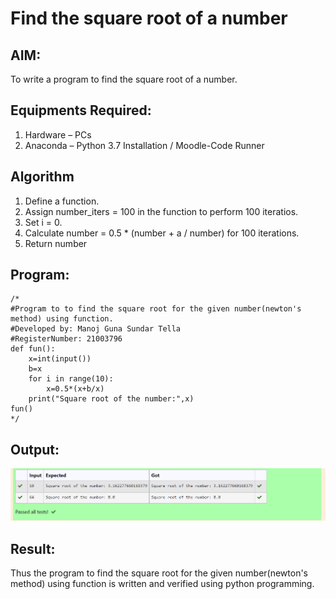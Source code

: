 # Find the square root of a number

## AIM:
To write a program to find the square root of a number.

## Equipments Required:
1. Hardware – PCs
2. Anaconda – Python 3.7 Installation / Moodle-Code Runner

## Algorithm
1. Define a function.
2. Assign number_iters = 100 in the function to perform 100 iteratios.
3. Set i = 0.
4. Calculate  number = 0.5 * (number + a / number) for 100 iterations.
5. Return number

## Program:
```
/*
#Program to to find the square root for the given number(newton's method) using function.
#Developed by: Manoj Guna Sundar Tella
#RegisterNumber: 21003796
def fun():
    x=int(input())
    b=x
    for i in range(10):
        x=0.5*(x+b/x)
    print("Square root of the number:",x)
fun() 
*/
```

## Output:
![Github logo](nithin.png)


## Result:
Thus the program to find the square root for the given number(newton's method) using function is written and verified using python programming.
